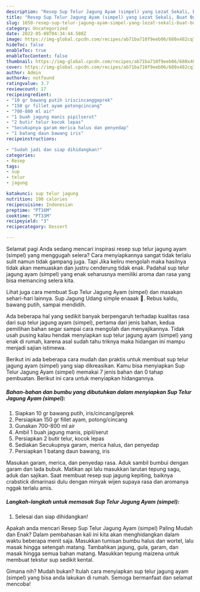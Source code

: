 ```yaml
---
description: "Resep Sup Telur Jagung Ayam (simpel) yang Lezat Sekali, Buat Buka Puasa Enak Banget"
title: "Resep Sup Telur Jagung Ayam (simpel) yang Lezat Sekali, Buat Buka Puasa Enak Banget"
slug: 1650-resep-sup-telur-jagung-ayam-simpel-yang-lezat-sekali-buat-buka-puasa-enak-banget
category: Uncategorized
date: 2022-05-08T04:34:44.508Z
image: https://img-global.cpcdn.com/recipes/ab71ba710f9eeb06/680x482cq70/sup-telur-jagung-ayam-simpel-foto-resep-utama.jpg
hideToc: false
enableToc: true
enableTocContent: false
thumbnail: https://img-global.cpcdn.com/recipes/ab71ba710f9eeb06/680x482cq70/sup-telur-jagung-ayam-simpel-foto-resep-utama.jpg
cover: https://img-global.cpcdn.com/recipes/ab71ba710f9eeb06/680x482cq70/sup-telur-jagung-ayam-simpel-foto-resep-utama.jpg
author: Admin
authorAv: notfound
ratingvalue: 3.7
reviewcount: 17
recipeingredient:
- "10 gr bawang putih iriscincanggeprek"
- "150 gr fillet ayam potongcincang"
- "700-800 ml air"
- "1 buah jagung manis pipilserut"
- "2 butir telur kocok lepas"
- "Secukupnya garam merica halus dan penyedap"
- "1 batang daun bawang iris"
recipeinstructions:

- "Sudah jadi dan siap dihidangkan!"
categories:
- Resep
tags:
- sup
- telur
- jagung

katakunci: sup telur jagung 
nutrition: 198 calories
recipecuisine: Indonesian
preptime: "PT16M"
cooktime: "PT33M"
recipeyield: "3"
recipecategory: Dessert

---
```



Selamat pagi Anda sedang mencari inspirasi resep sup telur jagung ayam (simpel) yang menggugah selera? Cara menyiapkannya sangat tidak terlalu sulit namun tidak gampang juga. Tapi Jika keliru mengolah maka hasilnya tidak akan memuaskan dan justru cenderung tidak enak. Padahal sup telur jagung ayam (simpel) yang enak seharusnya memiliki aroma dan rasa yang bisa memancing selera kita.


Lihat juga cara membuat Sup Telur Jagung Ayam (simpel) dan masakan sehari-hari lainnya. Sup Jagung Udang simple enaaak 🥰. Rebus kaldu, bawang putih, sampai mendidih.

Ada beberapa hal yang sedikit banyak berpengaruh terhadap kualitas rasa dari sup telur jagung ayam (simpel), pertama dari jenis bahan, kedua pemilihan bahan segar sampai cara mengolah dan menyajikannya. Tidak usah pusing kalau hendak menyiapkan sup telur jagung ayam (simpel) yang enak di rumah, karena asal sudah tahu triknya maka hidangan ini mampu menjadi sajian istimewa.


Berikut ini ada beberapa cara mudah dan praktis untuk membuat sup telur jagung ayam (simpel) yang siap dikreasikan. Kamu bisa menyiapkan Sup Telur Jagung Ayam (simpel) memakai 7 jenis bahan dan 0 tahap pembuatan. Berikut ini cara untuk menyiapkan hidangannya.

<!--inarticleads1-->

##### Bahan-bahan dan bumbu yang dibutuhkan dalam menyiapkan Sup Telur Jagung Ayam (simpel):

1. Siapkan 10 gr bawang putih, iris/cincang/geprek
1. Persiapkan 150 gr fillet ayam, potong/cincang
1. Gunakan 700-800 ml air
1. Ambil 1 buah jagung manis, pipil/serut
1. Persiapkan 2 butir telur, kocok lepas
1. Sediakan Secukupnya garam, merica halus, dan penyedap
1. Persiapkan 1 batang daun bawang, iris


Masukan garam, merica, dan penyedap rasa. Aduk sambil bumbui dengan garam dan lada bubuk. Matikan api lalu masukkan larutan tepung sagu, aduk dan sajikan. Saat membuat resep sup jagung kepiting, baiknya crabstick dimarinasi dulu dengan minyak wijen supaya rasa dan aromanya nggak terlalu amis. 

<!--inarticleads2-->

##### Langkah-langkah untuk memasak Sup Telur Jagung Ayam (simpel):


1. Selesai dan siap dihidangkan!

Apakah anda mencari Resep Sup Telur Jagung Ayam (simpel) Paling Mudah dan Enak? Dalam pembahasan kali ini kita akan menghidangkan dalam waktu beberapa menit saja. Masukkan tumisan bumbu halus dan wortel, lalu masak hingga setengah matang. Tambahkan jagung, gula, garam, dan masak hingga semua bahan matang. Masukkan tepung maizena untuk membuat tekstur sup sedikit kental. 

Gimana nih? Mudah bukan? Itulah cara menyiapkan sup telur jagung ayam (simpel) yang bisa anda lakukan di rumah. Semoga bermanfaat dan selamat mencoba!
